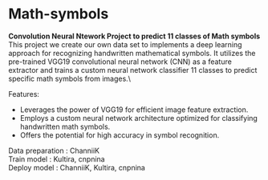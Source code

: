 # Math-symbols
**Convolution Neural Ntework Project to predict 11 classes of Math symbols**\
This project we create our own data set to implements a deep learning approach for recognizing handwritten mathematical symbols. It utilizes the pre-trained VGG19 convolutional neural network (CNN) as a feature extractor and trains a custom neural network classifier 11 classes to predict specific math symbols from images.\

Features:
- Leverages the power of VGG19 for efficient image feature extraction.
- Employs a custom neural network architecture optimized for classifying handwritten math symbols.
- Offers the potential for high accuracy in symbol recognition.

Data preparation : ChanniiK\
Train model : Kultira, cnpnina\
Deploy model : ChanniiK, Kultira, cnpnina

